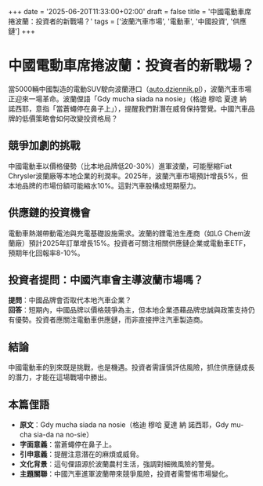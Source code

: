 +++
date = '2025-06-20T11:33:00+02:00'
draft = false
title = '中國電動車席捲波蘭：投資者的新戰場？'
tags = ['波蘭汽車市場', '電動車', '中國投資', '供應鏈']
+++

# 中國電動車席捲波蘭：投資者的新戰場？

當5000輛中國製造的電動SUV駛向波蘭港口（[auto.dziennik.pl](https://auto.dziennik.pl/aktualnosci/artykuly/9823991,sprzedali-5000-aut-w-ciemno-nowy-suv-wjezdza-do-polski.html)），波蘭汽車市場正迎來一場革命。波蘭俚語「Gdy mucha siada na nosie」（格迪 穆哈 夏達 納 諾西耶，意指「當蒼蠅停在鼻子上」），提醒我們對潛在威脅保持警覺。中國汽車品牌的低價策略會如何改變投資格局？

## 競爭加劇的挑戰
中國電動車以價格優勢（比本地品牌低20-30%）進軍波蘭，可能壓縮Fiat Chrysler波蘭廠等本地企業的利潤率。2025年，波蘭汽車市場預計增長5%，但本地品牌的市場份額可能縮水10%。這對汽車股構成短期壓力。

## 供應鏈的投資機會
電動車熱潮帶動電池與充電基礎設施需求。波蘭的鋰電池生產商（如LG Chem波蘭廠）預計2025年訂單增長15%。投資者可關注相關供應鏈企業或電動車ETF，預期年化回報率8-10%。

## 投資者提問：中國汽車會主導波蘭市場嗎？  
**提問**：中國品牌會否取代本地汽車企業？  
**回答**：短期內，中國品牌以價格競爭為主，但本地企業憑藉品牌忠誠與政策支持仍有優勢。投資者應關注電動車供應鏈，而非直接押注汽車製造商。

## 結論
中國電動車的到來既是挑戰，也是機遇。投資者需謹慎評估風險，抓住供應鏈成長的潛力，才能在這場戰場中勝出。

## 本篇俚語
- **原文**：Gdy mucha siada na nosie（格迪 穆哈 夏達 納 諾西耶，Gdy mu-cha sia-da na no-sie）  
- **字面意義**：當蒼蠅停在鼻子上。  
- **引申意義**：提醒注意潛在的麻煩或威脅。  
- **文化背景**：這句俚語源於波蘭農村生活，強調對細微風險的警覺。  
- **主題關聯**：中國汽車進軍波蘭帶來競爭風險，投資者需警惕市場變化。
